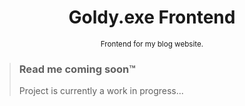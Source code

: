 <div align="center">

  # Goldy.exe Frontend

  <sub>Frontend for my blog website.</sub>

</div>

> ### Read me coming soon™
> Project is currently a work in progress...
